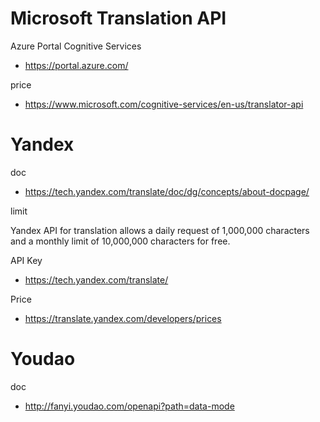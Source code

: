 

# Microsoft Translation API

Azure Portal Cognitive Services

- https://portal.azure.com/

price

- https://www.microsoft.com/cognitive-services/en-us/translator-api

# Yandex

doc 

- https://tech.yandex.com/translate/doc/dg/concepts/about-docpage/

limit

Yandex API for translation allows a daily request of 1,000,000 characters and a monthly limit of 10,000,000 characters for free.

API Key

- https://tech.yandex.com/translate/

Price

- https://translate.yandex.com/developers/prices

# Youdao

doc

- http://fanyi.youdao.com/openapi?path=data-mode

